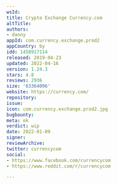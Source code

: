 ```yaml
---
wsId: 
title: Crypto Exchange Currency.com
altTitle: 
authors:
- danny
appId: com.currency.exchange.prod2
appCountry: by
idd: 1458917114
released: 2019-04-23
updated: 2022-04-16
version: 1.24.3
stars: 4.8
reviews: 2936
size: '63364096'
website: https://currency.com/
repository: 
issue: 
icon: com.currency.exchange.prod2.jpg
bugbounty: 
meta: ok
verdict: wip
date: 2022-01-09
signer: 
reviewArchive: 
twitter: currencycom
social:
- https://www.facebook.com/currencycom
- https://www.reddit.com/r/currencycom

---
```


<!--
  According to the Android review, this app was falsely marked as wsId currencycominvesting and needs another close look.
-->
